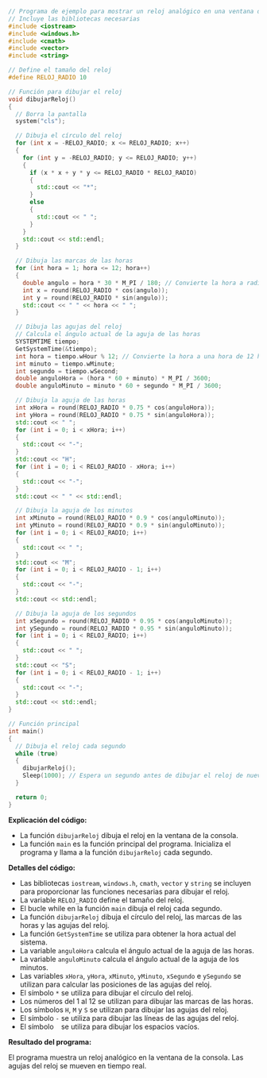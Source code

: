 ```c++
// Programa de ejemplo para mostrar un reloj analógico en una ventana de consola
// Incluye las bibliotecas necesarias
#include <iostream>
#include <windows.h>
#include <cmath>
#include <vector>
#include <string>

// Define el tamaño del reloj
#define RELOJ_RADIO 10

// Función para dibujar el reloj
void dibujarReloj()
{
  // Borra la pantalla
  system("cls");

  // Dibuja el círculo del reloj
  for (int x = -RELOJ_RADIO; x <= RELOJ_RADIO; x++)
  {
    for (int y = -RELOJ_RADIO; y <= RELOJ_RADIO; y++)
    {
      if (x * x + y * y <= RELOJ_RADIO * RELOJ_RADIO)
      {
        std::cout << "*";
      }
      else
      {
        std::cout << " ";
      }
    }
    std::cout << std::endl;
  }

  // Dibuja las marcas de las horas
  for (int hora = 1; hora <= 12; hora++)
  {
    double angulo = hora * 30 * M_PI / 180; // Convierte la hora a radianes
    int x = round(RELOJ_RADIO * cos(angulo));
    int y = round(RELOJ_RADIO * sin(angulo));
    std::cout << " " << hora << " ";
  }

  // Dibuja las agujas del reloj
  // Calcula el ángulo actual de la aguja de las horas
  SYSTEMTIME tiempo;
  GetSystemTime(&tiempo);
  int hora = tiempo.wHour % 12; // Convierte la hora a una hora de 12 horas
  int minuto = tiempo.wMinute;
  int segundo = tiempo.wSecond;
  double anguloHora = (hora * 60 + minuto) * M_PI / 3600;
  double anguloMinuto = minuto * 60 + segundo * M_PI / 3600;

  // Dibuja la aguja de las horas
  int xHora = round(RELOJ_RADIO * 0.75 * cos(anguloHora));
  int yHora = round(RELOJ_RADIO * 0.75 * sin(anguloHora));
  std::cout << " ";
  for (int i = 0; i < xHora; i++)
  {
    std::cout << "-";
  }
  std::cout << "H";
  for (int i = 0; i < RELOJ_RADIO - xHora; i++)
  {
    std::cout << "-";
  }
  std::cout << " " << std::endl;

  // Dibuja la aguja de los minutos
  int xMinuto = round(RELOJ_RADIO * 0.9 * cos(anguloMinuto));
  int yMinuto = round(RELOJ_RADIO * 0.9 * sin(anguloMinuto));
  for (int i = 0; i < RELOJ_RADIO; i++)
  {
    std::cout << " ";
  }
  std::cout << "M";
  for (int i = 0; i < RELOJ_RADIO - 1; i++)
  {
    std::cout << "-";
  }
  std::cout << std::endl;

  // Dibuja la aguja de los segundos
  int xSegundo = round(RELOJ_RADIO * 0.95 * cos(anguloMinuto));
  int ySegundo = round(RELOJ_RADIO * 0.95 * sin(anguloMinuto));
  for (int i = 0; i < RELOJ_RADIO; i++)
  {
    std::cout << " ";
  }
  std::cout << "S";
  for (int i = 0; i < RELOJ_RADIO - 1; i++)
  {
    std::cout << "-";
  }
  std::cout << std::endl;
}

// Función principal
int main()
{
  // Dibuja el reloj cada segundo
  while (true)
  {
    dibujarReloj();
    Sleep(1000); // Espera un segundo antes de dibujar el reloj de nuevo
  }

  return 0;
}
```

**Explicación del código:**

* La función `dibujarReloj` dibuja el reloj en la ventana de la consola.
* La función `main` es la función principal del programa. Inicializa el programa y llama a la función `dibujarReloj` cada segundo.

**Detalles del código:**

* Las bibliotecas `iostream`, `windows.h`, `cmath`, `vector` y `string` se incluyen para proporcionar las funciones necesarias para dibujar el reloj.
* La variable `RELOJ_RADIO` define el tamaño del reloj.
* El bucle while en la función `main` dibuja el reloj cada segundo.
* La función `dibujarReloj` dibuja el círculo del reloj, las marcas de las horas y las agujas del reloj.
* La función `GetSystemTime` se utiliza para obtener la hora actual del sistema.
* La variable `anguloHora` calcula el ángulo actual de la aguja de las horas.
* La variable `anguloMinuto` calcula el ángulo actual de la aguja de los minutos.
* Las variables `xHora`, `yHora`, `xMinuto`, `yMinuto`, `xSegundo` e `ySegundo` se utilizan para calcular las posiciones de las agujas del reloj.
* El símbolo `*` se utiliza para dibujar el círculo del reloj.
* Los números del 1 al 12 se utilizan para dibujar las marcas de las horas.
* Los símbolos `H`, `M` y `S` se utilizan para dibujar las agujas del reloj.
* El símbolo `-` se utiliza para dibujar las líneas de las agujas del reloj.
* El símbolo ` ` se utiliza para dibujar los espacios vacíos.

**Resultado del programa:**

El programa muestra un reloj analógico en la ventana de la consola. Las agujas del reloj se mueven en tiempo real.